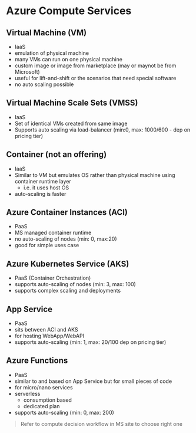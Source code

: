 # Azure Compute Services

## Virtual Machine (VM)

* IaaS
* emulation of physical machine
* many VMs can run on one physical machine
* custom image or image from marketplace (may or maynot be from Microsoft)
* useful for lift-and-shift or the scenarios that need special software
* no auto scaling possible

## Virtual Machine Scale Sets (VMSS)

* IaaS
* Set of identical VMs created from same image
* Supports auto scaling via load-balancer (min:0, max: 1000/600 - dep on pricing tier)

## Container (not an offering)

* IaaS
* Similar to VM but emulates OS rather than physical machine using container runtime layer
  * i.e. it uses host OS
* auto-scaling is faster

## Azure Container Instances (ACI)

* PaaS
* MS managed container runtime
* no auto-scaling of nodes (min: 0, max:20)
* good for simple uses case

## Azure Kubernetes Service (AKS)

* PaaS (Container Orchestration)
* supports auto-scaling of nodes (min: 3, max: 100)
* supports complex scaling and deployments

## App Service

* PaaS
* sits between ACI and AKS
* for hosting WebApp/WebAPI
* supports auto-scaling (min: 1, max: 20/100 dep on pricing tier)

## Azure Functions

* PaaS
* similar to and based on App Service but for small pieces of code
* for micro/nano services
* serverless
  * consumption based
  * dedicated plan
* supports auto-scaling (min: 0, max: 200)

> Refer to compute decision workflow in MS site to choose right one

